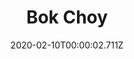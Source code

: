 ---
templateKey: blog-post
title: Bok Choy
type: vegetable
description: The leafy greens and fibrous stalks are healthy and delicious.
featuredpost: false
date: 2020-02-10T00:00:02.711Z
featuredimage: /img/Bok_Choy.png
sellPrice: 80
tags:
  - vegetable
  - Super Meal
---